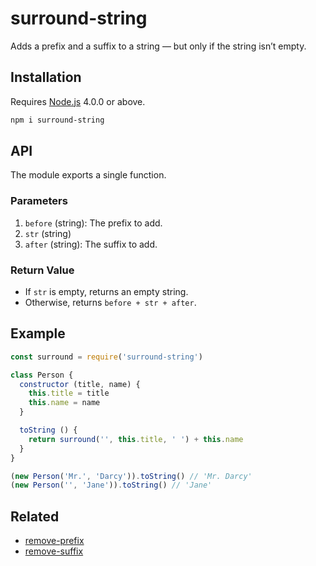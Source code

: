 # surround-string

Adds a prefix and a suffix to a string — but only if the string isn’t empty.

## Installation

Requires [Node.js](https://nodejs.org/) 4.0.0 or above.

```bash
npm i surround-string
```

## API

The module exports a single function.

### Parameters

1. `before` (string): The prefix to add.
2. `str` (string)
3. `after` (string): The suffix to add.

### Return Value

* If `str` is empty, returns an empty string.
* Otherwise, returns `before + str + after`.

## Example

```javascript
const surround = require('surround-string')

class Person {
  constructor (title, name) {
    this.title = title
    this.name = name
  }

  toString () {
    return surround('', this.title, ' ') + this.name
  }
}

(new Person('Mr.', 'Darcy')).toString() // 'Mr. Darcy'
(new Person('', 'Jane')).toString() // 'Jane'

```

## Related

* [remove-prefix](https://github.com/lamansky/remove-prefix)
* [remove-suffix](https://github.com/lamansky/remove-suffix)
